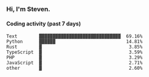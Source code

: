 ### Hi, I'm Steven.

#### Coding activity (past 7 days)
```
Text        ▓▓▓▓▓▓▓▓▓▓▓▓▓▓▓▓▓▓▓▓▓▓▓▓▓▓▓▓▓▓  69.16%
Python      ▓▓▓▓▓▓                          14.81%
Rust        ▓                                3.85%
TypeScript  ▓                                3.59%
PHP         ▓                                3.29%
JavaScript  ▓                                2.71%
other       ▓                                2.60%
```
